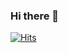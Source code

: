### Hi there 👋

[![Hits](https://u8views.com/api/v1/github/profiles/89572004/views/day-week-month-total-count.svg)](https://u8views.com/github/OleksiiKhrapal)

<!--
**OleksiiKhrapal/OleksiiKhrapal** is a ✨ _special_ ✨ repository because its `README.md` (this file) appears on your GitHub profile.

Here are some ideas to get you started:

- 🔭 I’m currently working on ...
- 🌱 I’m currently learning ...
- 👯 I’m looking to collaborate on ...
- 🤔 I’m looking for help with ...
- 💬 Ask me about ...
- 📫 How to reach me: ...
- 😄 Pronouns: ...
- ⚡ Fun fact: ...
-->
